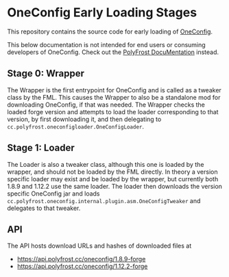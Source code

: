 # OneConfig Early Loading Stages

This repository contains the source code for early loading of [OneConfig].

This below documentation is not intended for end users or consuming developers of OneConfig.
Check out the [PolyFrost DocuMentation] instead.

## Stage 0: Wrapper

The Wrapper is the first entrypoint for OneConfig and is called as a tweaker class by the FML.
This causes the Wrapper to also be a standalone mod for downloading OneConfig, if that was needed.
The Wrapper checks the loaded forge version and attempts to load the loader corresponding to that version,
by first downloading it, and then delegating to `cc.polyfrost.oneconfigloader.OneConfigLoader`.

## Stage 1: Loader

The Loader is also a tweaker class, although this one is loaded by the wrapper, and should not be loaded by the FML
directly. In theory a version specific loader may exist and be loaded by the wrapper, but currently both 1.8.9 and
1.12.2 use the same loader. The loader then downloads the version specific OneConfig jar and
loads `cc.polyfrost.oneconfig.internal.plugin.asm.OneConfigTweaker` and delegates to that tweaker.

## API

The API hosts download URLs and hashes of downloaded files at 

 - https://api.polyfrost.cc/oneconfig/1.8.9-forge
 - https://api.polyfrost.cc/oneconfig/1.12.2-forge

[PolyFrost DocuMentation]: https://docs.polyfrost.cc/
[OneConfig]: https://github.com/Polyfrost/OneConfig
